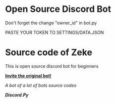 # Open Source Discord Bot

Don't forget the change "owner_id" in bot.py

PASTE YOUR TOKEN TO SETTINGS/DATA.JSON
# Source code of Zeke

This is open source discord bot for beginners


**[Invite the original bot!](https://discord.com/oauth2/authorize?client_id=825738619553579010&permissions=470150262&scope=bot)**


*A bot of a lot of bots source codes*

***Discord.Py***


